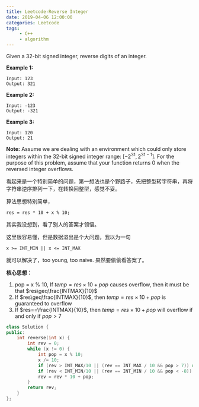 ```yaml
---
title: Leetcode-Reverse Integer
date: 2019-04-06 12:00:00
categories: Leetcode
tags:
     - C++
     - algorithm
---
```


Given a 32-bit signed integer, reverse digits of an integer.

<!-- more -->

**Example 1:**

```
Input: 123
Output: 321
```

**Example 2:**

```
Input: -123
Output: -321
```

**Example 3:**

```
Input: 120
Output: 21
```

**Note:**
Assume we are dealing with an environment which could only store integers within the 32-bit signed integer range: $[−2^{31},  2^{31 − 1}]$. For the purpose of this problem, assume that your function returns 0 when the reversed integer overflows.

 看起来是一个特别简单的问题，第一想法也是个野路子，先把整型转字符串，再将字符串逆序排列一下，在转换回整型，感觉不妥。

算法思想特别简单，

```
res = res * 10 + x % 10;
```

其实我没想到，看了别人的答案才领悟。

这里很容易懂，但是数据溢出是个大问题，我以为一句

```
x >= INT_MIN || x <= INT_MAX
```

就可以解决了，too young, too naive. 果然要偷偷看答案了。

**核心思想：**

1. pop = x % 10, If $temp = res\times10 + pop$ causes overflow, then it must be that $res\geq\frac{INTMAX}{10}$
2. If  $res\geq\frac{INTMAX}{10}$, then  $temp = res\times10 + pop$ is guaranteed to overflow
3. If $res==\frac{INTMAX}{10}$, then  $temp = res\times10 + pop$ will overflow if and only if  $pop > 7$

```c++
class Solution {
public:
    int reverse(int x) {
        int rev = 0;
        while (x != 0) {
            int pop = x % 10;
            x /= 10;
            if (rev > INT_MAX/10 || (rev == INT_MAX / 10 && pop > 7)) return 0;
            if (rev < INT_MIN/10 || (rev == INT_MIN / 10 && pop < -8)) return 0;
            rev = rev * 10 + pop;
        }
        return rev;
    }
};
```

